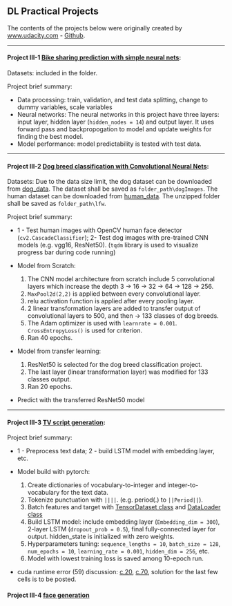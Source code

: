 ## DL Practical Projects

The contents of the projects below were originally created by www.udacity.com - [Github](https://github.com/udacity).

------

#### Project III-1 [Bike sharing prediction with simple neural nets](https://github.com/hangdeng/MachineLearningToDeepLearning-Practical-Projects/blob/master/DeepLearning-Practical-Projects/Project-Bike_sharing/Predicting_bike_sharing_data.ipynb):

Datasets: included in the folder.

Project brief summary:
* Data processing: train, validation, and test data splitting, change to dummy variables, scale variables
* Neural networks: The neural networks in this project have three layers: input layer, hidden layer (`hidden_nodes = 14`) and output layer. It uses forward pass and backpropogation to model and update weights for finding the best model.
* Model performance: model predictability is tested with test data.

------

#### Project III-2 [Dog breed classification with Convolutional Neural Nets](https://github.com/hangdeng/MachineLearningToDeepLearning-Practical-Projects/tree/master/DeepLearning-Practical-Projects/project-dog-classification):

Datasets: Due to the data size limit, the dog dataset can be downloaded from [dog_data](https://s3-us-west-1.amazonaws.com/udacity-aind/dog-project/dogImages.zip). The dataset shall be saved as `folder_path\dogImages`. The human dataset can be downloaded from [human_data](https://s3-us-west-1.amazonaws.com/udacity-aind/dog-project/lfw.zip). The unzipped folder shall be saved as `folder_path\lfw`.

Project brief summary:
* 1 - Test human images with OpenCV human face detector (`cv2.CascadeClassifier`); 2- Test dog images with pre-trained CNN models (e.g. vgg16, ResNet50). (`tqdm` library is used to visualize progress bar during code running)

* Model from Scratch:
  1. The CNN model architecture from scratch include 5 convolutional layers which increase the depth 3 -> 16 -> 32 -> 64 -> 128 -> 256.
  2. `MaxPool2d(2,2)` is applied between every convolutional layer.
  3. relu activation function is applied after every pooling layer.
  4. 2 linear transformation layers are added to transfer output of convolutional layers to 500, and then -> 133 classes of dog breeds.
  5. The Adam optimizer is used with `learnrate = 0.001`. `CrossEntropyLoss()` is used for criterion.
  6. Ran 40 epochs.
  
* Model from transfer learning:
  1. ResNet50 is selected for the dog breed classification project.
  2. The last layer (linear transformation layer) was modified for 133 classes output.
  3. Ran 20 epochs.
  
* Predict with the transferred ResNet50 model
------

#### Project III-3 [TV script generation](https://github.com/hangdeng/MachineLearningToDeepLearning-Practical-Projects/tree/master/DeepLearning-Practical-Projects/project-tv-script-generation):

Project brief summary:
* 1 - Preprocess text data; 2 - build LSTM model with embedding layer, etc.

* Model build with pytorch:
  1. Create dictionaries of vocabulary-to-integer and integer-to-vocabulary for the text data.
  2. Tokenize punctuation with `||||`. (e.g. period(.) to `||Period||`).
  3. Batch features and target with [TensorDataset class](https://pytorch.org/docs/stable/data.html) and [DataLoader class](https://pytorch.org/docs/stable/data.html)
  4. Build LSTM model: include embedding layer (`Embedding_dim = 300`), 2-layer LSTM (`dropout_prob = 0.5`), final fully-connected layer for output. hidden_state is initialized with zero weights.
  5. Hyperparameters tuning: `sequence_lengths = 10`, `batch_size = 128`, `num_epochs = 10`, `learning_rate = 0.001`, `hidden_dim = 256`, etc.
  6. Model with lowest training loss is saved among 10-epoch run.
  
* cuda runtime error (59) discussion: [c.20](https://github.com/pytorch/pytorch/issues/9585), [c.70](https://github.com/pytorch/pytorch/issues/6198), solution for the last few cells is to be posted.

#### Project III-4 [face generation]()
